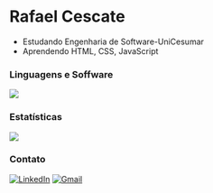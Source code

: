
<h1 align="left">Rafael Cescate</h1>

-  Estudando Engenharia de Software-UniCesumar
-  Aprendendo HTML, CSS, JavaScript

### Linguagens e Soffware

<img src="https://skillicons.dev/icons?i=html,css,js,github,vscode" />

### Estatísticas

<a href="https://github.com/RafaelCescate">
  <img  align="center" src="https://github-readme-stats.vercel.app/api?username=RafaelCescate&show_icons=true&theme=radical" />
</a>

<br>

### Contato

[![LinkedIn](https://img.shields.io/badge/LinkedIn-blue?logo=linkedin&logoColor=white)](https://www.linkedin.com/in/rafael-cescate)
[![Gmail](https://img.shields.io/badge/Gmail-red?logo=gmail&logoColor=white)](https://mail.google.com/mail/?view=cm&fs=1&to=cescate.rafael@gmail.com&su=ASSUNTO&body=MENSAGEM)
